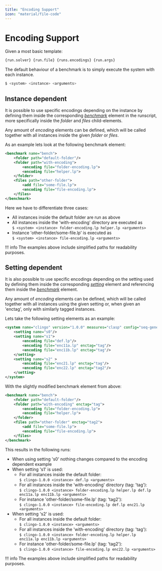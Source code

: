 ```yaml
---
title: "Encoding Support"
icon: "material/file-code"
---
```


# Encoding Support

Given a most basic template:
```bash
{run.solver} {run.file} {runs.encodings} {run.args}
```
The default behaviour of a benchmark is to simply execute the system with each instance.

```bash
$ <system> <instance> <arguments>
```

## Instance dependent

It is possible to use specific encodings depending on the instance by defining them inside the corresponding [*benchmark*](../getting_started/bgen/runscript.md#benchmarkinstances) element in the runscript, more specifically inside the *folder* and *files* child-elements.

Any amount of *encoding* elements can be defined, which will be called together with all instances inside the given *folder* or *files*.

As an example lets look at the following benchmark element:
```xml
<benchmark name="bench">
    <folder path="default-folder"/>
    <folder path="with-encoding">
        <encoding file="folder-encoding.lp">
        <encoding file="helper.lp">
    </folder>
    <files path="other-folder">
        <add file="some-file.lp">
        <encoding file="file-encoding.lp">
    </files>
</benchmark>
```
Here we have to differentiate three cases:

- All instances inside the default folder are run as above
- All instances inside the 'with-encoding' directory are executed as  
 `$ <system> <instance> folder-encoding.lp helper.lp <arguments>`
- Instance 'other-folder/some-file.lp' is executed as  
 `$ <system> <instance> file-encoding.lp <arguments>`

!!! info
    The examples above include simplified paths for readability purposes.


## Setting dependent

It is also possible to use specific encodings depending on the setting used by defining them inside the corresponding [*setting*](../getting_started/bgen/runscript.md#setting) element and referencing them inside the [*benchmark*](../getting_started/bgen/runscript.md#benchmarkinstances) element.

Any amount of *encoding* elements can be defined, which will be called together with all instances using the given setting or, when given an 'enctag', only with similarly tagged instances.

Lets take the following setting elements as an example:
```xml
<system name="clingo" version="1.0.0" measures="clasp" config="seq-generic">
    <setting name="s0"/>
    <setting name="s1">
        <encoding file="def.lp"/>
        <encoding file="enc11a.lp" enctag="tag"/>
        <encoding file="enc11b.lp" enctag="tag"/>
    </setting>
    <setting name="s2" >
        <encoding file="enc21.lp" enctag="tag"/>
        <encoding file="enc22.lp" enctag="tag2"/>
    </setting>
</system>
```
With the slightly modified benchmark element from above:
```xml
<benchmark name="bench">
    <folder path="default-folder"/>
    <folder path="with-encoding" enctag="tag">
        <encoding file="folder-encoding.lp">
        <encoding file="helper.lp">
    </folder>
    <files path="other-folder" enctag="tag2">
        <add file="some-file.lp">
        <encoding file="file-encoding.lp">
    </files>
</benchmark>
```
This results in the following runs:

- When using setting 's0' nothing changes compared to the encoding dependent example
- When setting 's1' is used:
    - For all instances inside the default folder:  
    `$ clingo-1.0.0 <instance> def.lp <arguments>`
    - For all instances inside the 'with-encoding' directory (tag: 'tag'):  
    `$ clingo-1.0.0 <instance> folder-encoding.lp helper.lp def.lp enc11a.lp enc11b.lp <arguments>`
    - For instance 'other-folder/some-file.lp' (tag: 'tag2'):   
    `$ clingo-1.0.0 <instance> file-encoding.lp def.lp enc21.lp <arguments>`
- When setting 's2' is used:
    - For all instances inside the default folder:  
    `$ clingo-1.0.0 <instance> <arguments>`
    - For all instances inside the 'with-encoding' directory (tag: 'tag'):  
    `$ clingo-1.0.0 <instance> folder-encoding.lp helper.lp enc11a.lp enc11b.lp <arguments>`
    - For instance 'other-folder/some-file.lp' (tag: 'tag2'):   
    `$ clingo-1.0.0 <instance> file-encoding.lp enc22.lp <arguments>`

!!! info
    The examples above include simplified paths for readability purposes.


